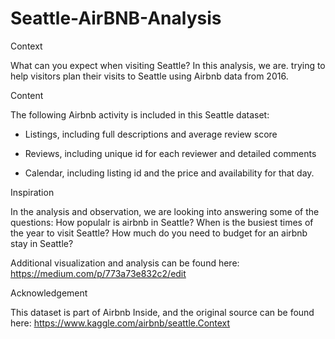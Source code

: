 # Seattle-AirBNB-Analysis

Context

What can you expect when visiting Seattle? In this analysis, we are. trying to help visitors plan their visits to Seattle using Airbnb data from 2016.

Content

The following Airbnb activity is included in this Seattle dataset: 

* Listings, including full descriptions and average review score 

* Reviews, including unique id for each reviewer and detailed comments 

* Calendar, including listing id and the price and availability for that day.

Inspiration

In the analysis and observation, we are looking into answering some of the questions:
How populalr is airbnb in Seattle?
When is the busiest times of the year to visit Seattle? 
How much do you need to budget for an airbnb stay in Seattle?

Additional visualization and analysis can be found here:
https://medium.com/p/773a73e832c2/edit

Acknowledgement

This dataset is part of Airbnb Inside, and the original source can be found here: https://www.kaggle.com/airbnb/seattle.Context
